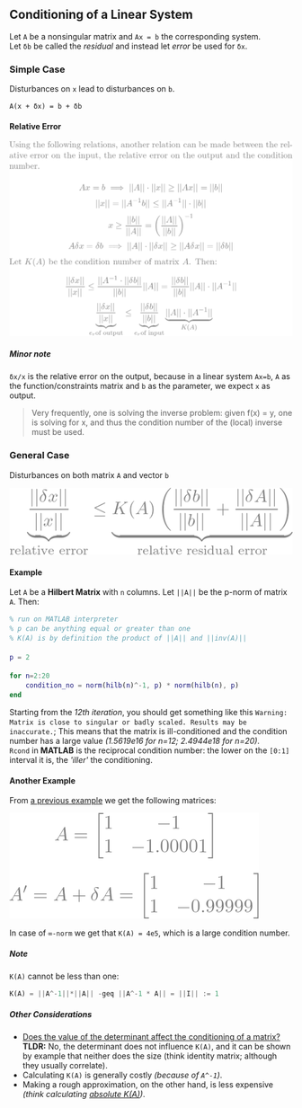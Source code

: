 ## Conditioning of a Linear System
Let `A` be a nonsingular matrix and `Ax = b` the corresponding system.  
Let `δb` be called the *residual* and instead let *error* be used for `δx`.  
### Simple Case
Disturbances on `x` lead to disturbances on `b`.  
```vim
A(x + δx) = b + δb
```  
#### Relative Error
![ka](/img/k/ka.png)
##### Minor note
`δx/x` is the relative error on the output, because in a linear system `Ax=b`, `A` as the function/constraints matrix and `b` as the parameter, we expect `x` as output.  
> Very frequently, one is solving the inverse problem: given f(x) = y, one is solving for x, and thus the condition number of the (local) inverse must be used.

### General Case
Disturbances on both matrix `A` and vector `b`  

![ska](/img/k/ka2.png)  
#### Example
Let `A` be a **Hilbert Matrix** with `n` columns. Let `||A||` be the p-norm of matrix `A`. Then:  
```matlab
% run on MATLAB interpreter
% p can be anything equal or greater than one
% K(A) is by definition the product of ||A|| and ||inv(A)||

p = 2

for n=2:20
    condition_no = norm(hilb(n)^-1, p) * norm(hilb(n), p)
end
```
Starting from the *12th iteration*, you should get something like this `Warning: Matrix is close to singular or badly scaled. Results may be inaccurate.`; This means that the matrix is ill-conditioned and the condition number has a large value *(1.5619e16 for n=12; 2.4944e18 for n=20)*.  
`Rcond` in **MATLAB** is the reciprocal condition number: the lower on the `[0:1]` interval it is, the *'iller'* the conditioning.  
#### Another Example
From [a previous example](https://github.com/Besnn/Numerical-Analysis/blob/main/articles/lin/cond.md#conditioning-of-a-linear-system) we get the following matrices:  

![ill-matrices](/img/k/ill-matrices.png)  

In case of `∞-norm` we get that `K(A) = 4e5`, which is a large condition number.
##### Note
`K(A)` cannot be less than one:  
```python
K(A) = ||A^-1||*||A|| -geq ||A^-1 * A|| = ||I|| := 1
```
##### Other Considerations
* [Does the value of the determinant affect the conditioning of a matrix?](https://scicomp.stackexchange.com/questions/1329/does-a-tiny-determinant-imply-ill-conditioning-of-a-matrix)  
**TLDR:** No, the determinant does not influence `K(A)`, and it can be shown by example that neither does the size (think identity matrix; although they usually correlate).  
* Calculating `K(A)` is generally costly *(because of `A^-1`)*.
* Making a rough approximation, on the other hand, is less expensive *(think calculating [absolute K(A)](https://github.com/Besnn/Numerical-Analysis/blob/main/articles/lin/cond.md#conditioning-of-a-linear-system))*.  

